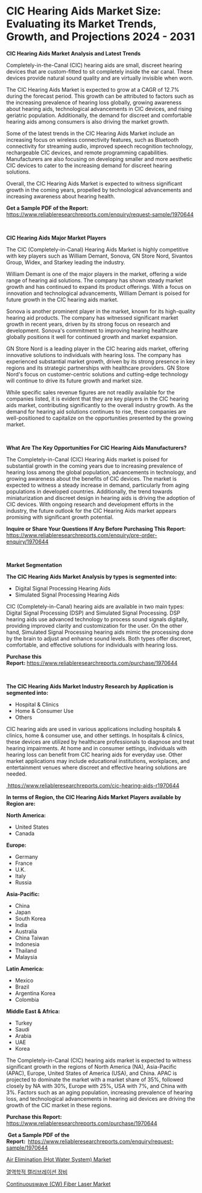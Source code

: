 <p><h1>CIC Hearing Aids Market Size: Evaluating its Market Trends, Growth, and Projections 2024 - 2031</h1></p><p><strong>CIC Hearing Aids Market Analysis and Latest Trends</strong></p>
<p><p>Completely-in-the-Canal (CIC) hearing aids are small, discreet hearing devices that are custom-fitted to sit completely inside the ear canal. These devices provide natural sound quality and are virtually invisible when worn.</p><p>The CIC Hearing Aids Market is expected to grow at a CAGR of 12.7% during the forecast period. This growth can be attributed to factors such as the increasing prevalence of hearing loss globally, growing awareness about hearing aids, technological advancements in CIC devices, and rising geriatric population. Additionally, the demand for discreet and comfortable hearing aids among consumers is also driving the market growth.</p><p>Some of the latest trends in the CIC Hearing Aids Market include an increasing focus on wireless connectivity features, such as Bluetooth connectivity for streaming audio, improved speech recognition technology, rechargeable CIC devices, and remote programming capabilities. Manufacturers are also focusing on developing smaller and more aesthetic CIC devices to cater to the increasing demand for discreet hearing solutions.</p><p>Overall, the CIC Hearing Aids Market is expected to witness significant growth in the coming years, propelled by technological advancements and increasing awareness about hearing health.</p></p>
<p><strong>Get a Sample PDF of the Report:&nbsp;</strong> <a href="https://www.reliableresearchreports.com/enquiry/request-sample/1970644">https://www.reliableresearchreports.com/enquiry/request-sample/1970644</a></p>
<p>&nbsp;</p>
<p><strong>CIC Hearing Aids Major Market Players</strong></p>
<p><p>The CIC (Completely-in-Canal) Hearing Aids Market is highly competitive with key players such as William Demant, Sonova, GN Store Nord, Sivantos Group, Widex, and Starkey leading the industry. </p><p>William Demant is one of the major players in the market, offering a wide range of hearing aid solutions. The company has shown steady market growth and has continued to expand its product offerings. With a focus on innovation and technological advancements, William Demant is poised for future growth in the CIC hearing aids market.</p><p>Sonova is another prominent player in the market, known for its high-quality hearing aid products. The company has witnessed significant market growth in recent years, driven by its strong focus on research and development. Sonova's commitment to improving hearing healthcare globally positions it well for continued growth and market expansion.</p><p>GN Store Nord is a leading player in the CIC hearing aids market, offering innovative solutions to individuals with hearing loss. The company has experienced substantial market growth, driven by its strong presence in key regions and its strategic partnerships with healthcare providers. GN Store Nord's focus on customer-centric solutions and cutting-edge technology will continue to drive its future growth and market size.</p><p>While specific sales revenue figures are not readily available for the companies listed, it is evident that they are key players in the CIC hearing aids market, contributing significantly to the overall industry growth. As the demand for hearing aid solutions continues to rise, these companies are well-positioned to capitalize on the opportunities presented by the growing market.</p></p>
<p>&nbsp;</p>
<p><strong>What Are The Key Opportunities For CIC Hearing Aids Manufacturers?</strong></p>
<p><p>The Completely-in-Canal (CIC) Hearing Aids market is poised for substantial growth in the coming years due to increasing prevalence of hearing loss among the global population, advancements in technology, and growing awareness about the benefits of CIC devices. The market is expected to witness a steady increase in demand, particularly from aging populations in developed countries. Additionally, the trend towards miniaturization and discreet design in hearing aids is driving the adoption of CIC devices. With ongoing research and development efforts in the industry, the future outlook for the CIC Hearing Aids market appears promising with significant growth potential.</p></p>
<p><strong>Inquire or Share Your Questions If Any Before Purchasing This Report:</strong> <a href="https://www.reliableresearchreports.com/enquiry/pre-order-enquiry/1970644">https://www.reliableresearchreports.com/enquiry/pre-order-enquiry/1970644</a></p>
<p>&nbsp;</p>
<p><strong>Market Segmentation</strong></p>
<p><strong>The CIC Hearing Aids Market Analysis by types is segmented into:</strong></p>
<p><ul><li>Digital Signal Processing Hearing Aids</li><li>Simulated Signal Processing Hearing Aids</li></ul></p>
<p><p>CIC (Completely-in-Canal) hearing aids are available in two main types: Digital Signal Processing (DSP) and Simulated Signal Processing. DSP hearing aids use advanced technology to process sound signals digitally, providing improved clarity and customization for the user. On the other hand, Simulated Signal Processing hearing aids mimic the processing done by the brain to adjust and enhance sound levels. Both types offer discreet, comfortable, and effective solutions for individuals with hearing loss.</p></p>
<p><strong>Purchase this Report:&nbsp;</strong><a href="https://www.reliableresearchreports.com/purchase/1970644">https://www.reliableresearchreports.com/purchase/1970644</a></p>
<p>&nbsp;</p>
<p><strong>The CIC Hearing Aids Market Industry Research by Application is segmented into:</strong></p>
<p><ul><li>Hospital & Clinics</li><li>Home & Consumer Use</li><li>Others</li></ul></p>
<p><p>CIC hearing aids are used in various applications including hospitals & clinics, home & consumer use, and other settings. In hospitals & clinics, these devices are utilized by healthcare professionals to diagnose and treat hearing impairments. At home and in consumer settings, individuals with hearing loss can benefit from CIC hearing aids for everyday use. Other market applications may include educational institutions, workplaces, and entertainment venues where discreet and effective hearing solutions are needed.</p></p>
<p><a href="https://www.reliableresearchreports.com/cic-hearing-aids-r1970644">&nbsp;https://www.reliableresearchreports.com/cic-hearing-aids-r1970644</a></p>
<p><strong>In terms of Region, the CIC Hearing Aids Market Players available by Region are:</strong></p>
<p>
    <p> <strong> North America: </strong>
        <ul>
            <li>United States</li>
            <li>Canada</li>
        </ul>
        </p> 
    <p> <strong> Europe: </strong>
        <ul>
            <li>Germany</li>
            <li>France</li>
            <li>U.K.</li>
            <li>Italy</li>
            <li>Russia</li>
        </ul>
        </p> 
    <p> <strong> Asia-Pacific: </strong>
        <ul>
            <li>China</li>
            <li>Japan</li>
            <li>South Korea</li>
            <li>India</li>
            <li>Australia</li>
            <li>China Taiwan</li>
            <li>Indonesia</li>
            <li>Thailand</li>
            <li>Malaysia</li>
        </ul>
        </p> 
    <p> <strong> Latin America: </strong>
        <ul>
            <li>Mexico</li>
            <li>Brazil</li>
            <li>Argentina Korea</li>
            <li>Colombia</li>
        </ul>
        </p> 
    <p> <strong> Middle East & Africa: </strong>
        <ul>
            <li>Turkey</li>
            <li>Saudi</li>
            <li>Arabia</li>
            <li>UAE</li>
            <li>Korea</li>
        </ul>
    </p>
    </p>
<p><p>The Completely-in-Canal (CIC) hearing aids market is expected to witness significant growth in the regions of North America (NA), Asia-Pacific (APAC), Europe, United States of America (USA), and China. APAC is projected to dominate the market with a market share of 35%, followed closely by NA with 30%, Europe with 25%, USA with 7%, and China with 3%. Factors such as an aging population, increasing prevalence of hearing loss, and technological advancements in hearing aid devices are driving the growth of the CIC market in these regions.</p></p>
<p><strong>Purchase this Report: </strong><a href="https://www.reliableresearchreports.com/purchase/1970644">https://www.reliableresearchreports.com/purchase/1970644</a></p>
<p>&nbsp;<strong>Get a Sample PDF of the Report:&nbsp;&nbsp;</strong><a href="https://www.reliableresearchreports.com/enquiry/request-sample/1970644">https://www.reliableresearchreports.com/enquiry/request-sample/1970644</a></p>
<p><strong></strong></p>
<p><p><a href="https://github.com/Glendatilghmankmgz0rbhwpy/Market-Research-Report-List-3/blob/main/air-elimination-hot-water-system-market.md">Air Elimination (Hot Water System) Market</a></p><p><a href="https://github.com/JosefaRice/Market-Research-Report-List-1/blob/main/1983087180660.md">열역학적 캘리브레이션 장비</a></p><p><a href="https://github.com/DeonteStanton2023/Market-Research-Report-List-1/blob/main/continuouswave-cw-fiber-laser-market.md">Continuouswave (CW) Fiber Laser Market</a></p></p>
